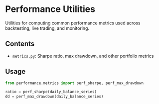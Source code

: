 # Performance Utilities

Utilities for computing common performance metrics used across backtesting, live trading, and monitoring.

## Contents
- `metrics.py`: Sharpe ratio, max drawdown, and other portfolio metrics

## Usage
```python
from performance.metrics import perf_sharpe, perf_max_drawdown

ratio = perf_sharpe(daily_balance_series)
dd = perf_max_drawdown(daily_balance_series)
```